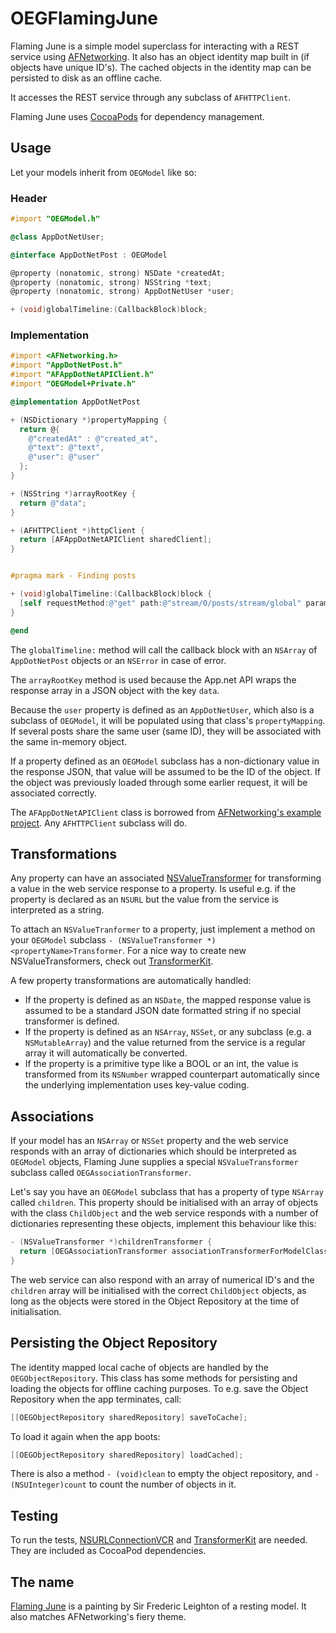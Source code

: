 # OEGFlamingJune

Flaming June is a simple model superclass for interacting with a REST service using [AFNetworking](https://github.com/AFNetworking/AFNetworking). It also has an object identity map built in (if objects have unique ID's). The cached objects in the identity map can be persisted to disk as an offline cache.

It accesses the REST service through any subclass of `AFHTTPClient`.

Flaming June uses [CocoaPods](http://cocoapods.org/) for dependency management.


## Usage

Let your models inherit from `OEGModel` like so:


### Header

```objective-c
#import "OEGModel.h"

@class AppDotNetUser;

@interface AppDotNetPost : OEGModel

@property (nonatomic, strong) NSDate *createdAt;
@property (nonatomic, strong) NSString *text;
@property (nonatomic, strong) AppDotNetUser *user;

+ (void)globalTimeline:(CallbackBlock)block;
```

### Implementation

```objective-c
#import <AFNetworking.h>
#import "AppDotNetPost.h"
#import "AFAppDotNetAPIClient.h"
#import "OEGModel+Private.h"

@implementation AppDotNetPost

+ (NSDictionary *)propertyMapping {
  return @{
    @"createdAt" : @"created_at",
    @"text": @"text",
    @"user": @"user"
  };
}

+ (NSString *)arrayRootKey {
  return @"data";
}

+ (AFHTTPClient *)httpClient {
  return [AFAppDotNetAPIClient sharedClient];
}


#pragma mark - Finding posts

+ (void)globalTimeline:(CallbackBlock)block {
  [self requestMethod:@"get" path:@"stream/0/posts/stream/global" params:nil inBackground:block];
}

@end
```

The `globalTimeline:` method will call the callback block with an `NSArray` of `AppDotNetPost` objects or an `NSError` in case of error.

The `arrayRootKey` method is used because the App.net API wraps the response array in a JSON object with the key `data`.

Because the `user` property is defined as an `AppDotNetUser`, which also is a subclass of `OEGModel`, it will be populated using that class's `propertyMapping`. If several posts share the same user (same ID), they will be associated with the same in-memory object.

If a property defined as an `OEGModel` subclass has a non-dictionary value in the response JSON, that value will be assumed to be the ID of the object. If the object was previously loaded through some earlier request, it will be associated correctly.

The `AFAppDotNetAPIClient` class is borrowed from [AFNetworking's example project](https://github.com/AFNetworking/AFNetworking/tree/master/Example/Classes). Any `AFHTTPClient` subclass will do.


## Transformations

Any property can have an associated [NSValueTransformer](http://nshipster.com/nsvaluetransformer/) for transforming a value in the web service response to a property. Is useful e.g. if the property is declared as an `NSURL` but the value from the service is interpreted as a string.

To attach an `NSValueTranformer` to a property, just implement a method on your `OEGModel` subclass `- (NSValueTransformer *)<propertyName>Transformer`. For a nice way to create new NSValueTransformers, check out [TransformerKit](https://github.com/mattt/TransformerKit).

A few property transformations are automatically handled:

- If the property is defined as an `NSDate`, the mapped response value is assumed to be a standard JSON date formatted string if no special transformer is defined.
- If the property is defined as an `NSArray`, `NSSet`, or any subclass (e.g. a `NSMutableArray`) and the value returned from the service is a regular array it will automatically be converted.
- If the property is a primitive type like a BOOL or an int, the value is transformed from its `NSNumber` wrapped counterpart automatically since the underlying implementation uses key-value coding.


## Associations

If your model has an `NSArray` or `NSSet` property and the web service responds with an array of dictionaries which should be interpreted as `OEGModel` objects, Flaming June supplies a special `NSValueTransformer` subclass called `OEGAssociationTransformer`.

Let's say you have an `OEGModel` subclass that has a property of type `NSArray` called `children`. This property should be initialised with an array of objects with the class `ChildObject` and the web service responds with a number of dictionaries representing these objects, implement this behaviour like this:

```objective-c
- (NSValueTransformer *)childrenTransformer {
  return [OEGAssociationTransformer associationTransformerForModelClass:[ChildObject class])];
}
```

The web service can also respond with an array of numerical ID's and the `children` array will be initialised with the correct `ChildObject` objects, as long as the objects were stored in the Object Repository at the time of initialisation.


## Persisting the Object Repository

The identity mapped local cache of objects are handled by the `OEGObjectRepository`. This class has some methods for persisting and loading the objects for offline caching purposes. To e.g. save the Object Repository when the app terminates, call:

```objective-c
[[OEGObjectRepository sharedRepository] saveToCache];
```

To load it again when the app boots:

```objective-c
[[OEGObjectRepository sharedRepository] loadCached];
```

There is also a method `- (void)clean` to empty the object repository, and `- (NSUInteger)count` to count the number of objects in it.


## Testing

To run the tests, [NSURLConnectionVCR](https://bitbucket.org/andersc/nsurlconnectionvcr) and [TransformerKit](https://github.com/mattt/TransformerKit) are needed. They are included as CocoaPod dependencies.


## The name

[Flaming June](http://en.wikipedia.org/wiki/Flaming_June) is a painting by Sir Frederic Leighton of a resting model. It also matches AFNetworking's fiery theme.
